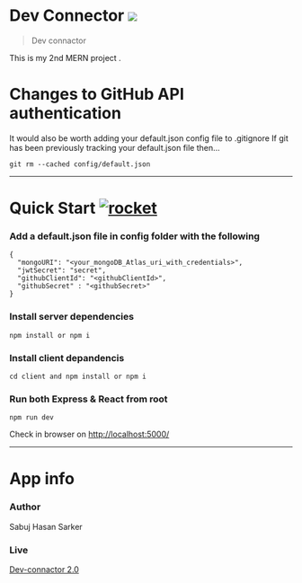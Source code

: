 # Dev Connector  [<img  src="https://img.shields.io/badge/%20Dev%20Connactor2.0 -Live-brightgreen"/>](https://devconnactor.herokuapp.com/)
>Dev connactor

This is my 2nd MERN project . 

# [](https://github.com/sabujhasansarker/Dev-Connector#changes-to-github-api-authentication)Changes to GitHub API authentication

It would also be worth adding your default.json config file to .gitignore If git has been previously tracking your default.json file then...

```
git rm --cached config/default.json

```

----------

# [](https://github.com/sabujhasansarker/Dev-Connector#quick-start--)Quick Start  [![rocket](https://camo.githubusercontent.com/af0c86c80e5665a71c8bea6b25738668c96f48c8/68747470733a2f2f6769746875622e6769746875626173736574732e636f6d2f696d616765732f69636f6e732f656d6f6a692f756e69636f64652f31663638302e706e67)](https://camo.githubusercontent.com/af0c86c80e5665a71c8bea6b25738668c96f48c8/68747470733a2f2f6769746875622e6769746875626173736574732e636f6d2f696d616765732f69636f6e732f656d6f6a692f756e69636f64652f31663638302e706e67)

### [](https://github.com/sabujhasansarker/Dev-Connector#add-a-defaultjson-file-in-config-folder-with-the-following)Add a default.json file in config folder with the following

```
{
  "mongoURI": "<your_mongoDB_Atlas_uri_with_credentials>",
  "jwtSecret": "secret",
  "githubClientId": "<githubClientId>",
  "githubSecret" : "<githubSecret>"
}

```

### [](https://github.com/sabujhasansarker/Dev-Connector#install-server-dependencies)Install server dependencies

```
npm install or npm i

```

### [](https://github.com/sabujhasansarker/Dev-Connector#install-client-depandencis)Install client depandencis

```
cd client and npm install or npm i

```

### [](https://github.com/sabujhasansarker/Dev-Connector#run-both-express--react-from-root)Run both Express & React from root

```
npm run dev

```

Check in browser on  [http://localhost:5000/](http://localhost:5000/)

----------

# [](https://github.com/sabujhasansarker/Dev-Connector#app-info)App info

### [](https://github.com/sabujhasansarker/Dev-Connector#author)Author

Sabuj Hasan Sarker

### [](https://github.com/sabujhasansarker/Dev-Connector#live)Live

[Dev-connactor 2.0](https://devconnactor.herokuapp.com/)
